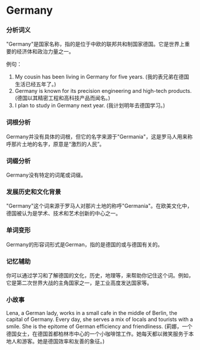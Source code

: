 # Germany

### 分析词义

  

"Germany"是国家名称，指的是位于中欧的联邦共和制国家德国。它是世界上重要的经济体和政治力量之一。

  

例句：

  

1.  My cousin has been living in Germany for five years. (我的表兄弟在德国生活已经五年了。)
2.  Germany is known for its precision engineering and high-tech products. (德国以其精密工程和高科技产品而闻名。)
3.  I plan to study in Germany next year. (我计划明年去德国学习。)

  

### 词根分析

  

Germany并没有具体的词根，但它的名字来源于"Germania"，这是罗马人用来称呼那片土地的名字，原意是“激烈的人民”。

  

### 词缀分析

  

Germany没有特定的词尾或词缀。

  

### 发展历史和文化背景

  

"Germany"这个词来源于罗马人对那片土地的称呼"Germania"。在欧美文化中，德国被认为是学术、技术和艺术创新的中心之一。

  

### 单词变形

  

Germany的形容词形式是German，指的是德国的或与德国有关的。

  

### 记忆辅助

  

你可以通过学习和了解德国的文化，历史，地理等，来帮助你记住这个词。例如，它是第二次世界大战的主角国家之一，是工业高度发达国家等。

  

### 小故事

  

Lena, a German lady, works in a small cafe in the middle of Berlin, the capital of Germany. Every day, she serves a mix of locals and tourists with a smile. She is the epitome of German efficiency and friendliness. (莉娜，一个德国女士，在德国首都柏林市中心的一个小咖啡馆工作。她每天都以微笑服务于本地人和游客。她是德国效率和友善的象征。)
